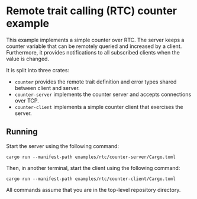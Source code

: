 # Remote trait calling (RTC) counter example

This example implements a simple counter over RTC.
The server keeps a counter variable that can be remotely queried and increased
by a client.
Furthermore, it provides notifications to all subscribed clients when the
value is changed.

It is split into three crates:

  * `counter` provides the remote trait definition and error types shared
    between client and server.
  * `counter-server` implements the counter server and accepts connections 
    over TCP.
  * `counter-client` implements a simple counter client that exercises the server.

## Running

Start the server using the following command:

    cargo run --manifest-path examples/rtc/counter-server/Cargo.toml

Then, in another terminal, start the client using the following command:

    cargo run --manifest-path examples/rtc/counter-client/Cargo.toml

All commands assume that you are in the top-level repository directory.
